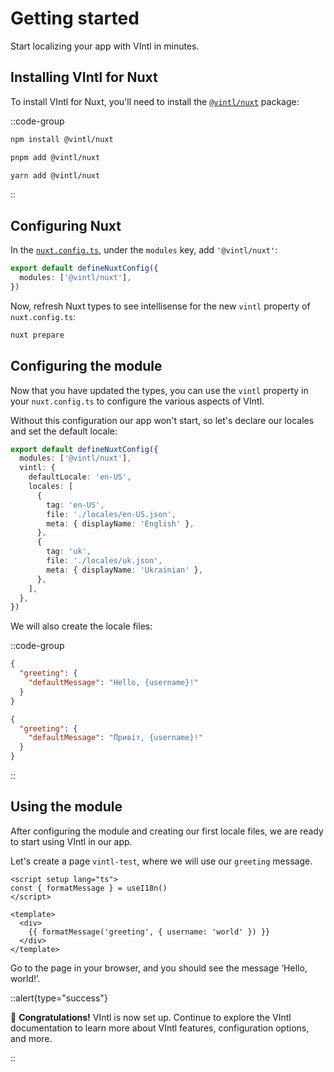 # Getting started

Start localizing your app with VIntl in minutes.

## Installing VIntl for Nuxt

To install VIntl for Nuxt, you'll need to install the [`@vintl/nuxt`](https://npm.im/@vintl/nuxt) package:

::code-group

```sh [npm]
npm install @vintl/nuxt
```

```sh [pnpm]
pnpm add @vintl/nuxt
```

```sh [yarn]
yarn add @vintl/nuxt
```

::

## Configuring Nuxt

In the [`nuxt.config.ts`](https://nuxt.com/docs/api/configuration/nuxt-config), under the `modules` key, add `'@vintl/nuxt'`:

```ts [nuxt.config.ts] {2}
export default defineNuxtConfig({
  modules: ['@vintl/nuxt'],
})
```

Now, refresh Nuxt types to see intellisense for the new `vintl` property of `nuxt.config.ts`:

```sh
nuxt prepare
```

## Configuring the module

Now that you have updated the types, you can use the `vintl` property in your `nuxt.config.ts` to configure the various aspects of VIntl.

Without this configuration our app won't start, so let's declare our locales and set the default locale:

```ts [nuxt.config.ts]
export default defineNuxtConfig({
  modules: ['@vintl/nuxt'],
  vintl: {
    defaultLocale: 'en-US',
    locales: [
      {
        tag: 'en-US',
        file: './locales/en-US.json',
        meta: { displayName: 'English' },
      },
      {
        tag: 'uk',
        file: './locales/uk.json',
        meta: { displayName: 'Ukrainian' },
      },
    ],
  },
})
```

We will also create the locale files:

::code-group

```json [locales/en-US.json]
{
  "greeting": {
    "defaultMessage": "Hello, {username}!"
  }
}
```

```json [locales/uk.json]
{
  "greeting": {
    "defaultMessage": "Привіт, {username}!"
  }
}
```

::

## Using the module

After configuring the module and creating our first locale files, we are ready to start using VIntl in our app.

Let's create a page `vintl-test`, where we will use our `greeting` message.

```vue [pages/vintl-test.vue]
<script setup lang="ts">
const { formatMessage } = useI18n()
</script>

<template>
  <div>
    {{ formatMessage('greeting', { username: 'world' }) }}
  </div>
</template>
```

Go to the page in your browser, and you should see the message ‘Hello, world!’.

::alert{type="success"}

:tada: **Congratulations!** VIntl is now set up. Continue to explore the VIntl documentation to learn more about VIntl features, configuration options, and more.

::
